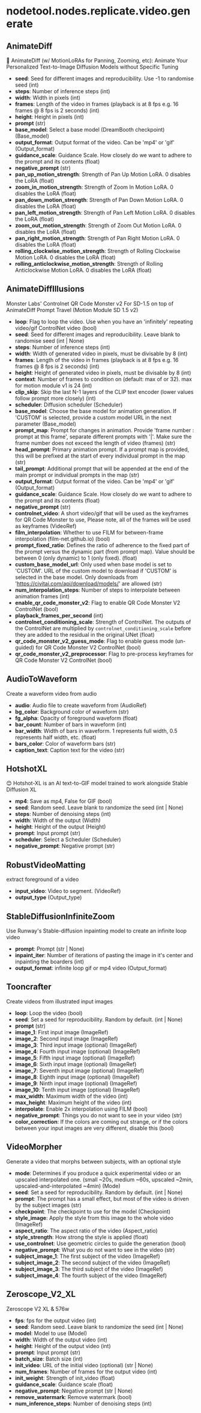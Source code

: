 # nodetool.nodes.replicate.video.generate

## AnimateDiff

🎨 AnimateDiff (w/ MotionLoRAs for Panning, Zooming, etc): Animate Your Personalized Text-to-Image Diffusion Models without Specific Tuning

- **seed**: Seed for different images and reproducibility. Use -1 to randomise seed (int)
- **steps**: Number of inference steps (int)
- **width**: Width in pixels (int)
- **frames**: Length of the video in frames (playback is at 8 fps e.g. 16 frames @ 8 fps is 2 seconds) (int)
- **height**: Height in pixels (int)
- **prompt** (str)
- **base_model**: Select a base model (DreamBooth checkpoint) (Base_model)
- **output_format**: Output format of the video. Can be 'mp4' or 'gif' (Output_format)
- **guidance_scale**: Guidance Scale. How closely do we want to adhere to the prompt and its contents (float)
- **negative_prompt** (str)
- **pan_up_motion_strength**: Strength of Pan Up Motion LoRA. 0 disables the LoRA (float)
- **zoom_in_motion_strength**: Strength of Zoom In Motion LoRA. 0 disables the LoRA (float)
- **pan_down_motion_strength**: Strength of Pan Down Motion LoRA. 0 disables the LoRA (float)
- **pan_left_motion_strength**: Strength of Pan Left Motion LoRA. 0 disables the LoRA (float)
- **zoom_out_motion_strength**: Strength of Zoom Out Motion LoRA. 0 disables the LoRA (float)
- **pan_right_motion_strength**: Strength of Pan Right Motion LoRA. 0 disables the LoRA (float)
- **rolling_clockwise_motion_strength**: Strength of Rolling Clockwise Motion LoRA. 0 disables the LoRA (float)
- **rolling_anticlockwise_motion_strength**: Strength of Rolling Anticlockwise Motion LoRA. 0 disables the LoRA (float)

## AnimateDiffIllusions

Monster Labs' Controlnet QR Code Monster v2 For SD-1.5 on top of AnimateDiff Prompt Travel (Motion Module SD 1.5 v2)

- **loop**: Flag to loop the video. Use when you have an 'infinitely' repeating video/gif ControlNet video (bool)
- **seed**: Seed for different images and reproducibility. Leave blank to randomise seed (int | None)
- **steps**: Number of inference steps (int)
- **width**: Width of generated video in pixels, must be divisable by 8 (int)
- **frames**: Length of the video in frames (playback is at 8 fps e.g. 16 frames @ 8 fps is 2 seconds) (int)
- **height**: Height of generated video in pixels, must be divisable by 8 (int)
- **context**: Number of frames to condition on (default: max of <length> or 32). max for motion module v1 is 24 (int)
- **clip_skip**: Skip the last N-1 layers of the CLIP text encoder (lower values follow prompt more closely) (int)
- **scheduler**: Diffusion scheduler (Scheduler)
- **base_model**: Choose the base model for animation generation. If 'CUSTOM' is selected, provide a custom model URL in the next parameter (Base_model)
- **prompt_map**: Prompt for changes in animation. Provide 'frame number : prompt at this frame', separate different prompts with '|'. Make sure the frame number does not exceed the length of video (frames) (str)
- **head_prompt**: Primary animation prompt. If a prompt map is provided, this will be prefixed at the start of every individual prompt in the map (str)
- **tail_prompt**: Additional prompt that will be appended at the end of the main prompt or individual prompts in the map (str)
- **output_format**: Output format of the video. Can be 'mp4' or 'gif' (Output_format)
- **guidance_scale**: Guidance Scale. How closely do we want to adhere to the prompt and its contents (float)
- **negative_prompt** (str)
- **controlnet_video**: A short video/gif that will be used as the keyframes for QR Code Monster to use, Please note, all of the frames will be used as keyframes (VideoRef)
- **film_interpolation**: Whether to use FILM for between-frame interpolation (film-net.github.io) (bool)
- **prompt_fixed_ratio**: Defines the ratio of adherence to the fixed part of the prompt versus the dynamic part (from prompt map). Value should be between 0 (only dynamic) to 1 (only fixed). (float)
- **custom_base_model_url**: Only used when base model is set to 'CUSTOM'. URL of the custom model to download if 'CUSTOM' is selected in the base model. Only downloads from 'https://civitai.com/api/download/models/' are allowed (str)
- **num_interpolation_steps**: Number of steps to interpolate between animation frames (int)
- **enable_qr_code_monster_v2**: Flag to enable QR Code Monster V2 ControlNet (bool)
- **playback_frames_per_second** (int)
- **controlnet_conditioning_scale**: Strength of ControlNet. The outputs of the ControlNet are multiplied by `controlnet_conditioning_scale` before they are added to the residual in the original UNet (float)
- **qr_code_monster_v2_guess_mode**: Flag to enable guess mode (un-guided) for QR Code Monster V2 ControlNet (bool)
- **qr_code_monster_v2_preprocessor**: Flag to pre-process keyframes for QR Code Monster V2 ControlNet (bool)

## AudioToWaveform

Create a waveform video from audio

- **audio**: Audio file to create waveform from (AudioRef)
- **bg_color**: Background color of waveform (str)
- **fg_alpha**: Opacity of foreground waveform (float)
- **bar_count**: Number of bars in waveform (int)
- **bar_width**: Width of bars in waveform. 1 represents full width, 0.5 represents half width, etc. (float)
- **bars_color**: Color of waveform bars (str)
- **caption_text**: Caption text for the video (str)

## HotshotXL

😊 Hotshot-XL is an AI text-to-GIF model trained to work alongside Stable Diffusion XL

- **mp4**: Save as mp4, False for GIF (bool)
- **seed**: Random seed. Leave blank to randomize the seed (int | None)
- **steps**: Number of denoising steps (int)
- **width**: Width of the output (Width)
- **height**: Height of the output (Height)
- **prompt**: Input prompt (str)
- **scheduler**: Select a Scheduler (Scheduler)
- **negative_prompt**: Negative prompt (str)

## RobustVideoMatting

extract foreground of a video

- **input_video**: Video to segment. (VideoRef)
- **output_type** (Output_type)

## StableDiffusionInfiniteZoom

Use Runway's Stable-diffusion inpainting model to create an infinite loop video

- **prompt**: Prompt (str | None)
- **inpaint_iter**: Number of iterations of pasting the image in it's center and inpainting the boarders (int)
- **output_format**: infinite loop gif or mp4 video (Output_format)

## Tooncrafter

Create videos from illustrated input images

- **loop**: Loop the video (bool)
- **seed**: Set a seed for reproducibility. Random by default. (int | None)
- **prompt** (str)
- **image_1**: First input image (ImageRef)
- **image_2**: Second input image (ImageRef)
- **image_3**: Third input image (optional) (ImageRef)
- **image_4**: Fourth input image (optional) (ImageRef)
- **image_5**: Fifth input image (optional) (ImageRef)
- **image_6**: Sixth input image (optional) (ImageRef)
- **image_7**: Seventh input image (optional) (ImageRef)
- **image_8**: Eighth input image (optional) (ImageRef)
- **image_9**: Ninth input image (optional) (ImageRef)
- **image_10**: Tenth input image (optional) (ImageRef)
- **max_width**: Maximum width of the video (int)
- **max_height**: Maximum height of the video (int)
- **interpolate**: Enable 2x interpolation using FILM (bool)
- **negative_prompt**: Things you do not want to see in your video (str)
- **color_correction**: If the colors are coming out strange, or if the colors between your input images are very different, disable this (bool)

## VideoMorpher

Generate a video that morphs between subjects, with an optional style

- **mode**: Determines if you produce a quick experimental video or an upscaled interpolated one. (small ~20s, medium ~60s, upscaled ~2min, upscaled-and-interpolated ~4min) (Mode)
- **seed**: Set a seed for reproducibility. Random by default. (int | None)
- **prompt**: The prompt has a small effect, but most of the video is driven by the subject images (str)
- **checkpoint**: The checkpoint to use for the model (Checkpoint)
- **style_image**: Apply the style from this image to the whole video (ImageRef)
- **aspect_ratio**: The aspect ratio of the video (Aspect_ratio)
- **style_strength**: How strong the style is applied (float)
- **use_controlnet**: Use geometric circles to guide the generation (bool)
- **negative_prompt**: What you do not want to see in the video (str)
- **subject_image_1**: The first subject of the video (ImageRef)
- **subject_image_2**: The second subject of the video (ImageRef)
- **subject_image_3**: The third subject of the video (ImageRef)
- **subject_image_4**: The fourth subject of the video (ImageRef)

## Zeroscope_V2_XL

Zeroscope V2 XL & 576w

- **fps**: fps for the output video (int)
- **seed**: Random seed. Leave blank to randomize the seed (int | None)
- **model**: Model to use (Model)
- **width**: Width of the output video (int)
- **height**: Height of the output video (int)
- **prompt**: Input prompt (str)
- **batch_size**: Batch size (int)
- **init_video**: URL of the initial video (optional) (str | None)
- **num_frames**: Number of frames for the output video (int)
- **init_weight**: Strength of init_video (float)
- **guidance_scale**: Guidance scale (float)
- **negative_prompt**: Negative prompt (str | None)
- **remove_watermark**: Remove watermark (bool)
- **num_inference_steps**: Number of denoising steps (int)

